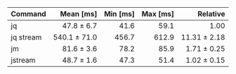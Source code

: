 | Command | Mean [ms] | Min [ms] | Max [ms] | Relative |
|:---|---:|---:|---:|---:|
| jq | 47.8 ± 6.7 | 41.6 | 59.1 | 1.00 |
| jq stream | 540.1 ± 71.0 | 456.7 | 612.9 | 11.31 ± 2.18 |
| jm | 81.6 ± 3.6 | 78.2 | 85.9 | 1.71 ± 0.25 |
| jstream | 48.7 ± 1.6 | 47.3 | 51.4 | 1.02 ± 0.15 |
